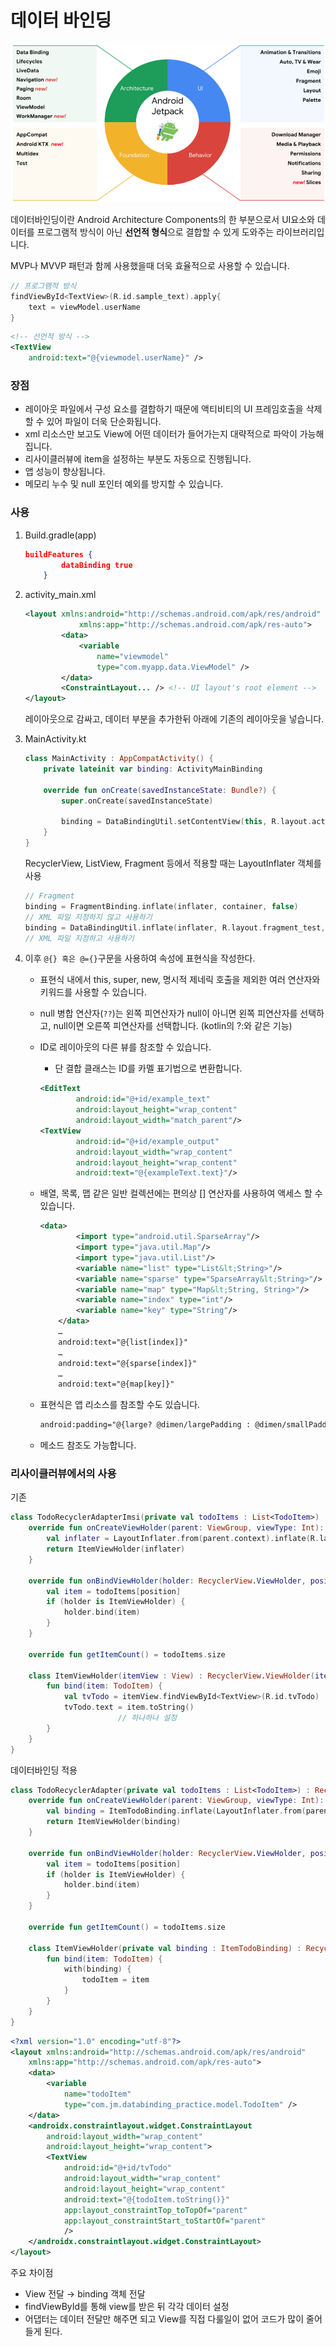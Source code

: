 # 데이터 바인딩

![docs/android_jetpack.png](docs/android_jetpack.png)

데이터바인딩이란 Android Architecture Components의 한 부분으로서 UI요소와 데이터를 프로그램적 방식이 아닌 **선언적 형식**으로 결합할 수 있게 도와주는 라이브러리입니다.

MVP나 MVVP 패턴과 함께 사용했을때 더욱 효율적으로 사용할 수 있습니다.

```kotlin
// 프로그램적 방식
findViewById<TextView>(R.id.sample_text).apply{
	text = viewModel.userName
}
```

```xml
<!-- 선언적 방식 -->
<TextView
	android:text="@{viewmodel.userName}" />
```

### 장점

- 레이아웃 파일에서 구성 요소를 결합하기 때문에 액티비티의 UI 프레임호출을 삭제할 수 있어 파일이 더욱 단순화됩니다.
- xml 리소스만 보고도 View에 어떤 데이터가 들어가는지 대략적으로 파악이 가능해집니다.
- 리사이클러뷰에 item을 설정하는 부분도 자동으로 진행됩니다.
- 앱 성능이 향상됩니다.
- 메모리 누수 및 null 포인터 예외를 방지할 수 있습니다.

### 사용

1. Build.gradle(app)

    ```json
    buildFeatures {
            dataBinding true
        }
    ```

2. activity_main.xml

    ```xml
    <layout xmlns:android="http://schemas.android.com/apk/res/android"
                xmlns:app="http://schemas.android.com/apk/res-auto">
            <data>
                <variable
                    name="viewmodel"
                    type="com.myapp.data.ViewModel" />
            </data>
            <ConstraintLayout... /> <!-- UI layout's root element -->
    </layout>
    ```

    레이아웃으로 감싸고, 데이터 부분을 추가한뒤 아래에 기존의 레이아웃을 넣습니다.

3. MainActivity.kt

    ```kotlin
    class MainActivity : AppCompatActivity() {
    	private lateinit var binding: ActivityMainBinding

    	override fun onCreate(savedInstanceState: Bundle?) {
    		super.onCreate(savedInstanceState)

    		binding = DataBindingUtil.setContentView(this, R.layout.activity_main)
    	}
    }
    ```

    RecyclerView, ListView, Fragment 등에서 적용할 때는 LayoutInflater 객체를 사용

    ```kotlin
    // Fragment
    binding = FragmentBinding.inflate(inflater, container, false)
    // XML 파일 지정하지 않고 사용하기
    binding = DataBindingUtil.inflate(inflater, R.layout.fragment_test, container, false);
    // XML 파일 지정하고 사용하기
    ```

4. 이후 `@{} 혹은 @={}`구문을 사용하여 속성에 표현식을 작성한다.
    - 표현식 내에서 this, super, new, 명시적 제네릭 호출을 제외한 여러 연산자와 키워드를 사용할 수 있습니다.
    - null 병합 연산자(`??`)는 왼쪽 피연산자가 null이 아니면 왼쪽 피연산자를 선택하고, null이면 오른쪽 피연산자를 선택합니다. (kotlin의 ?:와 같은 기능)
    - ID로 레이아웃의 다른 뷰를 참조할 수 있습니다.
        - 단 결합 클래스는 ID를 카멜 표기법으로 변환합니다.

        ```xml
        <EditText
                android:id="@+id/example_text"
                android:layout_height="wrap_content"
                android:layout_width="match_parent"/>
        <TextView
                android:id="@+id/example_output"
                android:layout_width="wrap_content"
                android:layout_height="wrap_content"
                android:text="@{exampleText.text}"/>
        ```

    - 배열, 목록, 맵 같은 일반 컬렉션에는 편의상 [] 연산자를 사용하여 액세스 할 수 있습니다.

        ```xml
        <data>
                <import type="android.util.SparseArray"/>
                <import type="java.util.Map"/>
                <import type="java.util.List"/>
                <variable name="list" type="List&lt;String>"/>
                <variable name="sparse" type="SparseArray&lt;String>"/>
                <variable name="map" type="Map&lt;String, String>"/>
                <variable name="index" type="int"/>
                <variable name="key" type="String"/>
            </data>
            …
            android:text="@{list[index]}"
            …
            android:text="@{sparse[index]}"
            …
            android:text="@{map[key]}"
        ```

    - 표현식은 앱 리소스를 참조할 수도 있습니다.

        ```xml
        android:padding="@{large? @dimen/largePadding : @dimen/smallPadding}"
        ```

    - 메소드 참조도 가능합니다.

### 리사이클러뷰에서의 사용

기존

```kotlin
class TodoRecyclerAdapterImsi(private val todoItems : List<TodoItem>) : RecyclerView.Adapter<RecyclerView.ViewHolder>() {
    override fun onCreateViewHolder(parent: ViewGroup, viewType: Int): RecyclerView.ViewHolder {
        val inflater = LayoutInflater.from(parent.context).inflate(R.layout.item_todo, parent, false)
        return ItemViewHolder(inflater)
    }

    override fun onBindViewHolder(holder: RecyclerView.ViewHolder, position: Int) {
        val item = todoItems[position]
        if (holder is ItemViewHolder) {
            holder.bind(item)
        }
    }

    override fun getItemCount() = todoItems.size

    class ItemViewHolder(itemView : View) : RecyclerView.ViewHolder(itemView) {
        fun bind(item: TodoItem) {
            val tvTodo = itemView.findViewById<TextView>(R.id.tvTodo)
            tvTodo.text = item.toString()
						// 하나하나 설정
        }
    }
}
```

데이터바인딩 적용

```kotlin
class TodoRecyclerAdapter(private val todoItems : List<TodoItem>) : RecyclerView.Adapter<RecyclerView.ViewHolder>() {
    override fun onCreateViewHolder(parent: ViewGroup, viewType: Int): RecyclerView.ViewHolder {
        val binding = ItemTodoBinding.inflate(LayoutInflater.from(parent.context), parent, false)
        return ItemViewHolder(binding)
    }

    override fun onBindViewHolder(holder: RecyclerView.ViewHolder, position: Int) {
        val item = todoItems[position]
        if (holder is ItemViewHolder) {
            holder.bind(item)
        }
    }

    override fun getItemCount() = todoItems.size

    class ItemViewHolder(private val binding : ItemTodoBinding) : RecyclerView.ViewHolder(binding.root) {
        fun bind(item: TodoItem) {
            with(binding) {
                todoItem = item
            }
        }
    }
}
```

```xml
<?xml version="1.0" encoding="utf-8"?>
<layout xmlns:android="http://schemas.android.com/apk/res/android"
    xmlns:app="http://schemas.android.com/apk/res-auto">
    <data>
        <variable
            name="todoItem"
            type="com.jm.databinding_practice.model.TodoItem" />
    </data>
    <androidx.constraintlayout.widget.ConstraintLayout
        android:layout_width="wrap_content"
        android:layout_height="wrap_content">
        <TextView
            android:id="@+id/tvTodo"
            android:layout_width="wrap_content"
            android:layout_height="wrap_content"
            android:text="@{todoItem.toString()}"
            app:layout_constraintTop_toTopOf="parent"
            app:layout_constraintStart_toStartOf="parent"
            />
    </androidx.constraintlayout.widget.ConstraintLayout>
</layout>
```

주요 차이점

- View 전달 → binding 객체 전달
- findViewById를 통해 view를 받은 뒤 각각 데이터 설정
- 어댑터는 데이터 전달만 해주면 되고 View를 직접 다룰일이 없어 코드가 많이 줄어들게 된다.